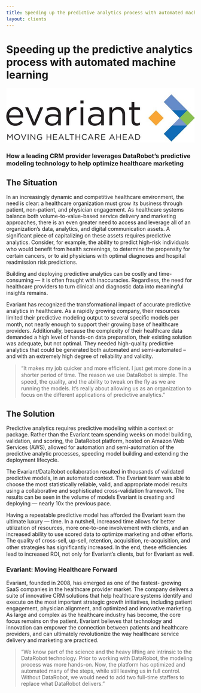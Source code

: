 ```yaml
---
title: Speeding up the predictive analytics process with automated machine learning
layout: clients
---
```


# Speeding up the predictive analytics process with automated machine learning

![evariant](/img/clients/evariant.jpg)
### How a leading CRM provider leverages DataRobot’s predictive modeling technology to help optimize healthcare marketing

## The Situation

In an increasingly dynamic and competitive healthcare environment, the need is clear: a healthcare organization must grow its business through patient, non-patient, and physician engagement. As healthcare systems balance both volume-to-value-based service delivery and marketing approaches, there is an even greater need to access and leverage all of an organization’s data, analytics, and digital communication assets. A signiﬁcant piece of capitalizing on these assets requires predictive analytics. Consider, for example, the ability to predict high-risk individuals who would beneﬁt from health screenings, to determine the propensity for certain cancers, or to aid physicians with optimal diagnoses and hospital readmission risk predictions.

Building and deploying predictive analytics can be costly and time-consuming — it is often fraught with inaccuracies. Regardless, the need for healthcare providers to turn clinical and diagnostic data into meaningful insights remains. 

Evariant has recognized the transformational impact of accurate predictive analytics in healthcare. As a rapidly growing company, their resources limited their predictive modeling output to several speciﬁc models per month, not nearly enough to support their growing base of healthcare providers. Additionally, because the complexity of their healthcare data demanded a high level of hands-on data preparation, their existing solution was adequate, but not optimal. They needed high-quality predictive analytics that could be generated both automated and semi-automated – and with an extremely high degree of reliability and validity.


> “It makes my job quicker and more efﬁcient. I just get more done in a shorter period of time. The reason we use DataRobot is simple. The speed, the quality, and the ability to tweak on the ﬂy as we are running the models. It’s really about allowing us as an organization to focus on the different applications of predictive analytics.”  

## The Solution
Predictive analytics requires predictive modeling within a context or package. Rather than the Evariant team spending weeks on model building, validation, and scoring, the DataRobot platform, hosted on Amazon Web Services (AWS), allowed for automation and semi-automation of the predictive analytic processes, speeding model building and extending the deployment lifecycle. 

The Evariant/DataRobot collaboration resulted in thousands of validated predictive models, in an automated context. The Evariant team was able to choose the most statistically reliable, valid, and appropriate model results using a collaborative and sophisticated cross-validation framework. The results can be seen in the volume of models Evariant is creating and deploying — nearly 10x the previous pace.

Having a repeatable predictive model has afforded the Evariant team the ultimate luxury — time. In a nutshell, increased time allows for better utilization of resources, more one-to-one involvement with clients, and an increased ability to use scored data to optimize marketing and other efforts. The quality of cross-sell, up-sell, retention, acquisition, re-acquisition, and other strategies has signiﬁcantly increased. In the end, these efﬁciencies lead to increased ROI, not only for Evariant’s clients, but for Evariant as well.

### Evariant: Moving Healthcare Forward
Evariant, founded in 2008, has emerged as one of the fastest- growing SaaS companies in the healthcare provider market. The company delivers a suite of innovative CRM solutions that help healthcare systems identify and execute on the most important strategic growth initiatives, including patient engagement, physician alignment, and optimized and innovative marketing. As large and complex as the healthcare industry has become, the core focus remains on the patient. Evariant believes that technology and innovation can empower the connection between patients and healthcare providers, and can ultimately revolutionize the way healthcare service delivery and marketing are practiced.



> “We know part of the science and the heavy lifting are intrinsic to the DataRobot technology. Prior to working with DataRobot, the modeling process was more hands-on. Now, the platform has optimized and automated many of the steps, while still leaving us in full control. Without DataRobot, we would need to add two full-time staffers to replace what DataRobot delivers.”  
